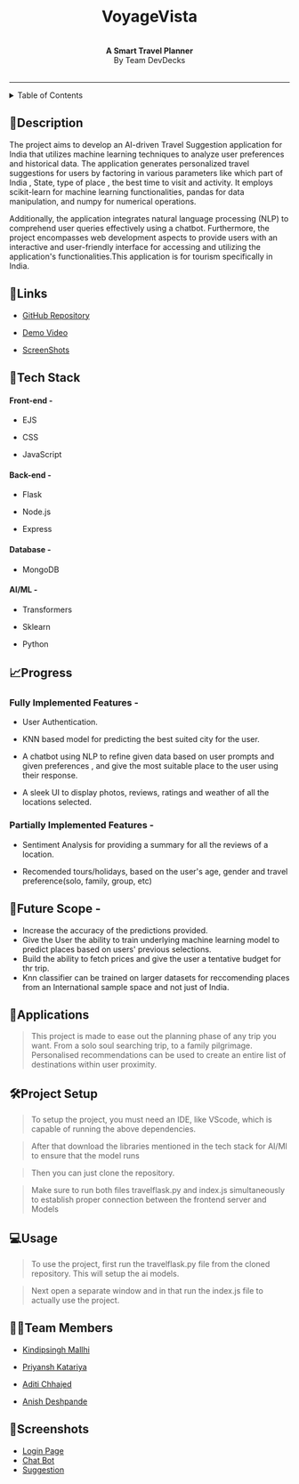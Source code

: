<h1 align="center">
<br>
<Strong>VoyageVista</Strong>
</h1>
<br>
<div align="center">
<strong>A Smart Travel Planner</strong><br>
By Team DevDecks <br><br>
</div>
<hr>
<details>

<summary>Table of Contents</summary>

  

- [Description](#📝description)

- [Links](#🔗links)

- [Tech Stack](#🤖tech-stack)

- [Progress](#📈progress)

- [Future Scope](#🔮future-scope)

- [Applications](#💸applications)

- [Setup](#🛠project-setup)

- [Usage](#💻usage)

- [Team Members](#👨‍💻team-members)

- [Screenshots](#screenshots)

</details>

  

## 📝Description

The project aims to develop an AI-driven Travel Suggestion application for India that utilizes machine learning techniques to analyze user preferences and historical data. The application generates personalized travel suggestions for users by factoring in various parameters like which part of India , State, type of place , the best time to visit and activity. It employs scikit-learn for machine learning functionalities, pandas for data manipulation, and numpy for numerical operations. 


Additionally, the application integrates natural language processing (NLP) to comprehend user queries effectively using a chatbot. Furthermore, the project encompasses web development aspects to provide users with an interactive and user-friendly interface for accessing and utilizing the application's functionalities.This application is for tourism specifically in India.


  

## 🔗Links

- [GitHub Repository](https://github.com/wizardd254/Devdeck_VoyageVista)

- [Demo Video](https://youtu.be/hL2Q8OP99ck)

- [ScreenShots](https://drive.google.com/drive/folders/1JYgwgIoYznBcU_YChj2b9V_RROnQS5TC)

  

## 🤖Tech Stack

  

#### Front-end -

- EJS

- CSS

- JavaScript

  

#### Back-end -

- Flask

- Node.js

- Express

  

#### Database -

- MongoDB

  

#### AI/ML -

- Transformers

- Sklearn

- Python


  

## 📈Progress

  

### Fully Implemented Features -

  

- User Authentication.

- KNN based model for predicting the best suited city for the user.

- A chatbot using NLP to refine given data based on user prompts and given preferences , and give the most suitable place to the user using their response.

- A sleek UI to display photos, reviews, ratings and weather of all the locations selected.

  

### Partially Implemented Features -

  

- Sentiment Analysis for providing a summary for all the reviews of a location.

- Recomended tours/holidays, based on the user's age, gender and travel preference(solo, family, group, etc)

  

## 🔮Future Scope -

  

- Increase the accuracy of the predictions provided.
- Give the User the ability to train underlying machine learning model to predict places based on users' previous selections. 
- Build the ability to fetch prices and give the user a tentative budget for thr trip.
- Knn classifier can be trained on larger datasets for reccomending places from an International sample space and not just of India.

  

## 💸Applications

> This project is made to ease out the planning phase of any trip you want. From a solo soul searching trip, to a family pilgrimage.
> Personalised recommendations can be used to create an entire list of destinations within user proximity.
  

## 🛠Project Setup

  

> To setup the project, you must need an IDE, like VScode, which is capable of running the above dependencies.

> After that download the libraries mentioned in the tech stack for AI/Ml to ensure that the model runs

> Then you can just clone the repository.

> Make sure to run both files travelflask.py and index.js simultaneously to establish proper connection between the frontend server and Models


  

## 💻Usage

  

> To use the project, first run the travelflask.py file from the cloned repository. This will setup the ai models.

> Next open a separate window and in that run the index.js file to actually use the project.

  

## 👨‍💻Team Members

- [Kindipsingh Mallhi](https://github.com/kindipsingh)

- [Priyansh Katariya](https://github.com/wizardd254)

- [Aditi Chhajed](https://github.com/aditichhajed)

- [Anish Deshpande](https://github.com/silverhaffling01)

  

## 📱Screenshots
- [Login Page](https://drive.google.com/file/d/1kGGFXQiDqVzZxyKYQPLt1fWeL7fnRZ9v/view)
- [Chat Bot](https://drive.google.com/file/d/18PIovzVG5BFiO5WBzzEHotGF2XKoKcsc/view)
- [Suggestion](https://drive.google.com/file/d/1f0jFsbVNQLjMjknaukxpmHkIg111HfOO/view)
